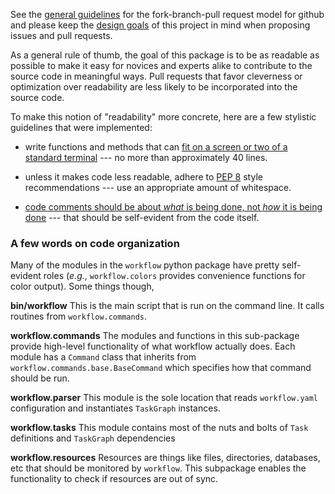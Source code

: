 See the
[general guidelines](https://help.github.com/articles/using-pull-requests)
for the fork-branch-pull request model for github and please keep the
[design goals](README.md#design-goals) of this project in mind when
proposing issues and pull requests.

As a general rule of thumb, the goal of this package is to be as
readable as possible to make it easy for novices and experts alike to
contribute to the source code in meaningful ways. Pull requests that
favor cleverness or optimization over readability are less likely to
be incorporated into the source code.

To make this notion of "readability" more concrete, here are a few
stylistic guidelines that were implemented:

* write functions and methods that can
  [fit on a screen or two of a standard terminal](https://www.kernel.org/doc/Documentation/CodingStyle)
  --- no more than approximately 40 lines.

* unless it makes code less readable, adhere to
  [PEP 8](http://legacy.python.org/dev/peps/pep-0008/) style
  recommendations --- use an appropriate amount of whitespace.

* [code comments should be about *what* is being done, not *how* it is being done](https://www.kernel.org/doc/Documentation/CodingStyle)
  --- that should be self-evident from the code itself.

### A few words on code organization

Many of the modules in the `workflow` python package have pretty
self-evident roles (*e.g.*, `workflow.colors` provides convenience
functions for color output). Some things though, 

**bin/workflow** This is the main script that is run on the command
line. It calls routines from `workflow.commands`.

**workflow.commands** The modules and functions in this sub-package
provide high-level functionality of what workflow actually does. Each
module has a `Command` class that inherits from
`workflow.commands.base.BaseCommand` which specifies how that command
should be run.

**workflow.parser** This module is the sole location that reads `workflow.yaml`
configuration and instantiates `TaskGraph` instances.

**workflow.tasks** This module contains most of the nuts and bolts of
`Task` definitions and `TaskGraph` dependencies

**workflow.resources** Resources are things like files, directories,
databases, etc that should be monitored by `workflow`. This subpackage
enables the functionality to check if resources are out of sync.
